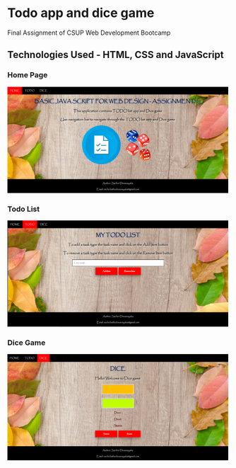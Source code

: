 # Todo app and dice game 

Final Assignment of CSUP Web Development Bootcamp

## Technologies Used - HTML, CSS and JavaScript

### Home Page
<img src="/ScreenShots/Screenshot 1.png" width=500px height=240px>

### Todo List
<img src="/ScreenShots/Screenshot 2.png" width=500px height=240px>

### Dice Game
<img src="/ScreenShots/Screenshot 3.png" width=500px height=240px>
